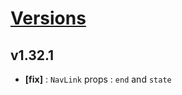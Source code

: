 # [Versions](https://github.com/Tracktor/design-system/releases)

## v1.32.1
- **[fix]** : `NavLink` props : `end` and `state` 
